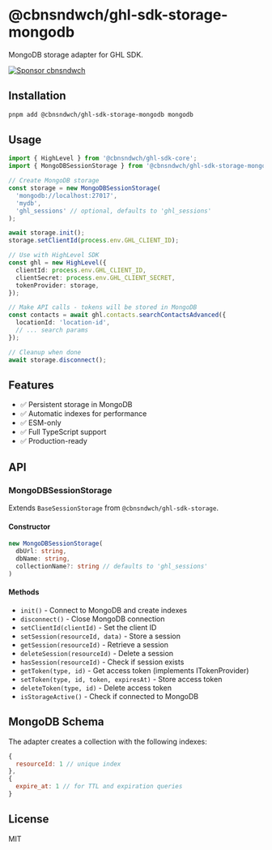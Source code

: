 # @cbnsndwch/ghl-sdk-storage-mongodb

MongoDB storage adapter for GHL SDK.

[![Sponsor cbnsndwch](https://img.shields.io/badge/Sponsor-%E2%9D%A4-red?logo=github)](https://github.com/sponsors/cbnsndwch)

## Installation

```bash
pnpm add @cbnsndwch/ghl-sdk-storage-mongodb mongodb
```

## Usage

```typescript
import { HighLevel } from '@cbnsndwch/ghl-sdk-core';
import { MongoDBSessionStorage } from '@cbnsndwch/ghl-sdk-storage-mongodb';

// Create MongoDB storage
const storage = new MongoDBSessionStorage(
  'mongodb://localhost:27017',
  'mydb',
  'ghl_sessions' // optional, defaults to 'ghl_sessions'
);

await storage.init();
storage.setClientId(process.env.GHL_CLIENT_ID);

// Use with HighLevel SDK
const ghl = new HighLevel({
  clientId: process.env.GHL_CLIENT_ID,
  clientSecret: process.env.GHL_CLIENT_SECRET,
  tokenProvider: storage,
});

// Make API calls - tokens will be stored in MongoDB
const contacts = await ghl.contacts.searchContactsAdvanced({
  locationId: 'location-id',
  // ... search params
});

// Cleanup when done
await storage.disconnect();
```

## Features

- ✅ Persistent storage in MongoDB
- ✅ Automatic indexes for performance
- ✅ ESM-only
- ✅ Full TypeScript support
- ✅ Production-ready

## API

### MongoDBSessionStorage

Extends `BaseSessionStorage` from `@cbnsndwch/ghl-sdk-storage`.

#### Constructor

```typescript
new MongoDBSessionStorage(
  dbUrl: string,
  dbName: string,
  collectionName?: string // defaults to 'ghl_sessions'
)
```

#### Methods

- `init()` - Connect to MongoDB and create indexes
- `disconnect()` - Close MongoDB connection
- `setClientId(clientId)` - Set the client ID
- `setSession(resourceId, data)` - Store a session
- `getSession(resourceId)` - Retrieve a session
- `deleteSession(resourceId)` - Delete a session
- `hasSession(resourceId)` - Check if session exists
- `getToken(type, id)` - Get access token (implements ITokenProvider)
- `setToken(type, id, token, expiresAt)` - Store access token
- `deleteToken(type, id)` - Delete access token
- `isStorageActive()` - Check if connected to MongoDB

## MongoDB Schema

The adapter creates a collection with the following indexes:

```javascript
{
  resourceId: 1 // unique index
},
{
  expire_at: 1 // for TTL and expiration queries
}
```

## License

MIT
